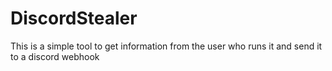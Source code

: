 # DiscordStealer
This is a simple tool to get information from the user who runs it and send it to a discord webhook

